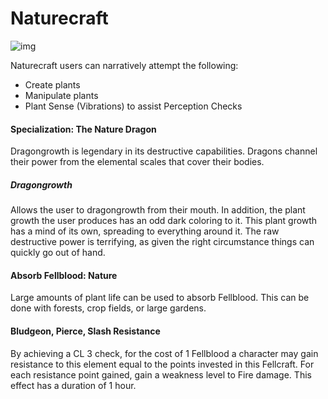 # Naturecraft

![img](Naturecraft.png)

Naturecraft users can narratively attempt the following:

- Create plants
- Manipulate plants
- Plant Sense (Vibrations) to assist Perception Checks

#### Specialization: The Nature Dragon

Dragongrowth is legendary in its destructive capabilities. Dragons channel their power from the elemental scales that cover their bodies.

##### Dragongrowth

Allows the user to dragongrowth from their mouth. In addition, the plant growth the user produces has an odd dark coloring to it. This plant growth has a mind of its own, spreading to everything around it. The raw destructive power is terrifying, as given the right circumstance things can quickly go out of hand.

#### Absorb Fellblood: Nature

Large amounts of plant life can be used to absorb Fellblood. This can be done with forests, crop fields, or large gardens.

#### Bludgeon, Pierce, Slash Resistance

By achieving a CL 3 check, for the cost of 1 Fellblood a character may gain resistance to this element equal to the points invested in this Fellcraft. For each resistance point gained, gain a weakness level to Fire damage. This effect has a duration of 1 hour.
